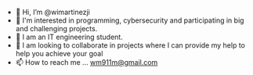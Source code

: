 - 👋 Hi, I’m @wimartinezji
- 👀 I'm interested in programming, cybersecurity and participating in big and challenging projects.
- 🌱 I am an IT engineering student.
- 💞️ I am looking to collaborate in projects where I can provide my help to help you achieve your goal
- 📫 How to reach me ... wm911m@gmail.com 

<!---
rslcia11/rslcia11 is a ✨ special ✨ repository because its `README.md` (this file) appears on your GitHub profile.
You can click the Preview link to take a look at your changes.
--->

